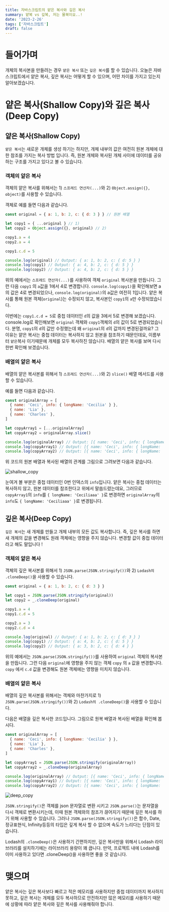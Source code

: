 ```yaml
---
title: 자바스크립트의 얕은 복사와 깊은 복사
summary: 얕복 vs 깊복, 저는 물복이요..!
date: '2023-2-26'
tags: ['자바스크립트']
draft: false
---
```


# 들어가며

개체의 복사본을 만들려는 경우 `얕은 복사` 또는 `깊은 복사`를 할 수 있습니다. 오늘은 자바스크립트에서 얕은 복사, 깊은 복사는 어떻게 할 수 있으며, 어떤 차이를 가지고 있는지 알아보겠습니다.

# 얕은 복사(Shallow Copy)와 깊은 복사(Deep Copy)

## 얕은 복사(Shallow Copy)

`얕은 복사`는 새로운 개체를 생성 하기는 하지만, 개체 내부의 값은 여전히 원본 개체에 대한 참조를 가지는 복사 방법 입니다. 즉, 원본 개체와 복사된 개체 사이에 데이터를 공유하는 구조를 가지고 있다고 볼 수 있습니다.

### 객체의 얕은 복사

객체의 얕은 복사를 위해서는 1) `스프레드 연산자(...)`와 2) `Object.assign({}, object)`를 사용할 수 있습니다.

객체로 예를 들면 다음과 같습니다.

```js
const original = { a: 1, b: 2, c: { d: 3 } } // 원본 배열

let copy1 = { ...original } // 1)
let copy2 = Object.assign({}, original) // 2)

copy1.a = 4
copy2.a = 4

copy1.c.d = 5

console.log(original) // Output: { a: 1, b: 2, c: { d: 5 } }
console.log(copy1) // Output: { a: 4, b: 2, c: { d: 5 } }
console.log(copy2) // Output: { a: 4, b: 2, c: { d: 5 } }
```

위의 예에서는 `스프레드 연산자(...)`를 사용하여 객체 `original` 복사본을 만듭니다. 그런 다음 `copy1` 의 `a`값을 1에서 4로 변경합니다. `console.log(copy1)`을 확인해보면 a의 값은 4로 변경되었으나, `console.log(original)`의 a값은 여전히 1입니다. 얕은 복사를 통해 원본 객체(`original`)는 수정되지 않고, 복사본인 `copy1`의 `a`만 수정되었습니다.

이번에는 `copy1.c.d = 5`로 중첩 데이터인 `d`의 값을 3에서 5로 변경해 보겠습니다. console.log로 확인해보면 `original` 객체와 `copy1`객체의 `d`의 값이 5로 변경되었습니다. 분명, `copy1`의 `d`의 값만 수정했는데 왜 `original`의 `d`의 값까지 변경된걸까요? 그 이유는 얕은 복사는 중첩 데이터는 복사하지 않고 원본을 참조하기 때문인데요, 이름부터 `얕은`복사 이기때문에 개체를 모두 복사하진 않습니다. 배열의 얕은 복사를 보며 다시 한번 확인해 보겠습니다.

### 배열의 얕은 복사

배열의 얕은 복사본를 위해서 1) `스프레드 연산자(...)`와 2) `slice()` 배열 메서드를 사용할 수 있습니다.

예를 들면 다음과 같습니다.

```js
const originalArray = [
  { name: 'Ceci', info: { longName: 'Cecilia' } },
  { name: 'Lia' },
  { name: 'Charles' },
]

let copyArray1 = [...originalArray]
let copyArray2 = originalArray.slice()

console.log(originalArray) // Output: [{ name: 'Ceci', info: { longName: 'Cecilia' } }, { name: 'Lia' }, { name: 'Charles' }]
console.log(copyArray1) // Output: [{ name: 'Ceci', info: { longName: 'Cecilia' } }, { name: 'Lia' }, { name: 'Charles' }]
console.log(copyArray2) // Output: [{ name: 'Ceci', info: { longName: 'Cecilia' } }, { name: 'Lia' }, { name: 'Charles' }]
```

위 코드의 원본 배열과 복사된 배열의 관계를 그림으로 그려보면 다음과 같습니다.

![shallow_copy](/static/images/blog/javascript/shallow_copy_vs_deep_copy/shallow_copy.jpeg)

눈여겨 볼 부분은 중첩 데이터인 0번 인덱스의 `info`입니다. 얕은 복사는 중첩 데이터는 복사하지 않고, 원본 데이터를 참조한다고 위에서 말씀드렸는데요, 그러므로 `copyArray1`의 `info`를 `{ longName: 'Ceciliaaa' }`로 변경하면 `originalArray`의 `info`도 `{ longName: 'Ceciliaaa' }`로 변경됩니다.

## 깊은 복사(Deep Copy)

`깊은 복사`는 새 개체를 만들고 개체 내부의 모든 값도 복사합니다. 즉, 깊은 복사를 하면 새 개체의 값을 변경해도 원래 객체에는 영향을 주지 않습니다. 변경할 값이 중첩 데이터라고 해도 말입니다 !

### 객체의 얕은 복사

객체의 깊은 복사본를 위해서 1) `JSON.parse(JSON.stringify())`와 2) `Lodash의 .cloneDeep()`을 사용할 수 있습니다.

```js
const original = { a: 1, b: 2, c: { d: 3 } }

let copy1 = JSON.parse(JSON.stringify(original))
let copy2 = _.cloneDeep(original)

copy1.a = 4
copy1.c.d = 5

copy2.a = 3
copy2.c.d = 4

console.log(original) // Output: { a: 1, b: 2, c: { d: 3 } }
console.log(copy1) // Output: { a: 4, b: 2, c: { d: 5 } }
console.log(copy2) // Output: { a: 3, b: 2, c: { d: 4 } }
```

위의 예에서는 `JSON.parse(JSON.stringify())`를 사용하여 `original` 객체의 복사본을 만듭니다. 그런 다음 `original`에 영향을 주지 않는 객체 `copy` 의 `a` 값을 변경합니다. `copy` 에서 `c.d` 값을 변경해도 원본 객체에는 영향을 미치지 않습니다.

### 배열의 얕은 복사

배열의 깊은 복사본를 위해서는 객체와 마찬가지로 1) `JSON.parse(JSON.stringify())`와 2) `Lodash의 .cloneDeep()`을 사용할 수 있습니다.

다음은 배열을 깊은 복사한 코드입니다. 그림으로 원복 배열과 복사된 배열을 확인해 봅시다.

```js
const originalArray = [
  { name: 'Ceci', info: { longName: 'Cecilia' } },
  { name: 'Lia' },
  { name: 'Charles' },
]

let copyArray1 = JSON.parse(JSON.stringify(originalArray))
let copyArray2 = _.cloneDeep(originalArray)

console.log(originalArray) // Output: [{ name: 'Ceci', info: { longName: 'Cecilia' } }, { name: 'Lia' }, { name: 'Charles' }]
console.log(copyArray1) // Output: [{ name: 'Ceci', info: { longName: 'Cecilia' } }, { name: 'Lia' }, { name: 'Charles' }]
console.log(copyArray2) // Output: [{ name: 'Ceci', info: { longName: 'Cecilia' } }, { name: 'Lia' }, { name: 'Charles' }]
```

![deep_copy](/static/images/blog/javascript/shallow_copy_vs_deep_copy/deep_copy.jpeg)

`JSON.stringify()`은 객체를 json 문자열로 변환 시키고 `JSON.parse()`는 문자열을 다시 객체로 변환시키는데, 이때 원본 객체와의 참조가 끊어지기 때문에 깊은 복사를 하기 위해 사용할 수 있습니다. 그러나 `JSON.parse(JSON.stringify())`은 함수, Date, 정규표현식, Infinity등등의 타입은 깊게 복사 할 수 없으며 속도가 느리다는 단점이 있습니다.

Lodash의 `.cloneDeep()`은 사용하기 간편하지만, 깊은 복사만을 위해서 Lodash 라이브러리를 설치하기에는 라이브러리 용량이 꽤 큽니다. 만약, 프로젝트 내에 Lodash를 이미 사용하고 있다면 .cloneDeep()을 사용하면 좋을 것 같습니다.

# 맺으며

얕은 복사는 깊은 복사보다 빠르고 적은 메모리를 사용하지만 중첩 데이터까지 복사하지 못하고, 깊은 복사는 개체를 모두 복사하므로 안전하지만 많은 메모리를 사용하기 때문에 상황에 따라 얕은 복사와 깊은 복사를 사용해줘야 합니다.
